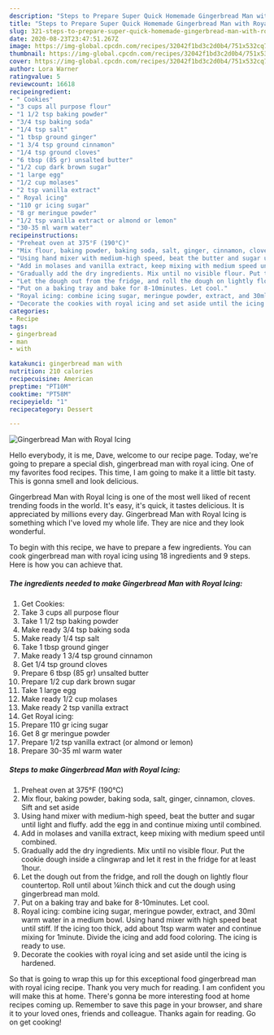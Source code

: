 ```yaml
---
description: "Steps to Prepare Super Quick Homemade Gingerbread Man with Royal Icing"
title: "Steps to Prepare Super Quick Homemade Gingerbread Man with Royal Icing"
slug: 321-steps-to-prepare-super-quick-homemade-gingerbread-man-with-royal-icing
date: 2020-08-23T23:47:51.267Z
image: https://img-global.cpcdn.com/recipes/32042f1bd3c2d0b4/751x532cq70/gingerbread-man-with-royal-icing-recipe-main-photo.jpg
thumbnail: https://img-global.cpcdn.com/recipes/32042f1bd3c2d0b4/751x532cq70/gingerbread-man-with-royal-icing-recipe-main-photo.jpg
cover: https://img-global.cpcdn.com/recipes/32042f1bd3c2d0b4/751x532cq70/gingerbread-man-with-royal-icing-recipe-main-photo.jpg
author: Lora Warner
ratingvalue: 5
reviewcount: 16618
recipeingredient:
- " Cookies"
- "3 cups all purpose flour"
- "1 1/2 tsp baking powder"
- "3/4 tsp baking soda"
- "1/4 tsp salt"
- "1 tbsp ground ginger"
- "1 3/4 tsp ground cinnamon"
- "1/4 tsp ground cloves"
- "6 tbsp (85 gr) unsalted butter"
- "1/2 cup dark brown sugar"
- "1 large egg"
- "1/2 cup molases"
- "2 tsp vanilla extract"
- " Royal icing"
- "110 gr icing sugar"
- "8 gr meringue powder"
- "1/2 tsp vanilla extract or almond or lemon"
- "30-35 ml warm water"
recipeinstructions:
- "Preheat oven at 375°F (190°C)"
- "Mix flour, baking powder, baking soda, salt, ginger, cinnamon, cloves. Sift and set aside"
- "Using hand mixer with medium-high speed, beat the butter and sugar until light and fluffy. add the egg in and continue mixing until combined."
- "Add in molases and vanilla extract, keep mixing with medium speed until combined."
- "Gradually add the dry ingredients. Mix until no visible flour. Put the cookie dough inside a clingwrap and let it rest in the fridge for at least 1hour."
- "Let the dough out from the fridge, and roll the dough on lightly flour countertop. Roll until about ¼inch thick and cut the dough using gingerbread man mold."
- "Put on a baking tray and bake for 8-10minutes. Let cool."
- "Royal icing: combine icing sugar, meringue powder, extract, and 30ml warm water in a medium bowl. Using hand mixer with high speed beat until stiff. If the icing too thick, add about 1tsp warm water and continue mixing for 1minute. Divide the icing and add food coloring. The icing is ready to use."
- "Decorate the cookies with royal icing and set aside until the icing is hardened."
categories:
- Recipe
tags:
- gingerbread
- man
- with

katakunci: gingerbread man with 
nutrition: 210 calories
recipecuisine: American
preptime: "PT10M"
cooktime: "PT58M"
recipeyield: "1"
recipecategory: Dessert

---
```



![Gingerbread Man with Royal Icing](https://img-global.cpcdn.com/recipes/32042f1bd3c2d0b4/751x532cq70/gingerbread-man-with-royal-icing-recipe-main-photo.jpg)

Hello everybody, it is me, Dave, welcome to our recipe page. Today, we're going to prepare a special dish, gingerbread man with royal icing. One of my favorites food recipes. This time, I am going to make it a little bit tasty. This is gonna smell and look delicious.

Gingerbread Man with Royal Icing is one of the most well liked of recent trending foods in the world. It's easy, it's quick, it tastes delicious. It is appreciated by millions every day. Gingerbread Man with Royal Icing is something which I've loved my whole life. They are nice and they look wonderful.




To begin with this recipe, we have to prepare a few ingredients. You can cook gingerbread man with royal icing using 18 ingredients and 9 steps. Here is how you can achieve that.

<!--inarticleads1-->

##### The ingredients needed to make Gingerbread Man with Royal Icing:

1. Get  Cookies:
1. Take 3 cups all purpose flour
1. Take 1 1/2 tsp baking powder
1. Make ready 3/4 tsp baking soda
1. Make ready 1/4 tsp salt
1. Take 1 tbsp ground ginger
1. Make ready 1 3/4 tsp ground cinnamon
1. Get 1/4 tsp ground cloves
1. Prepare 6 tbsp (85 gr) unsalted butter
1. Prepare 1/2 cup dark brown sugar
1. Take 1 large egg
1. Make ready 1/2 cup molases
1. Make ready 2 tsp vanilla extract
1. Get  Royal icing:
1. Prepare 110 gr icing sugar
1. Get 8 gr meringue powder
1. Prepare 1/2 tsp vanilla extract (or almond or lemon)
1. Prepare 30-35 ml warm water




<!--inarticleads2-->

##### Steps to make Gingerbread Man with Royal Icing:

1. Preheat oven at 375°F (190°C)
1. Mix flour, baking powder, baking soda, salt, ginger, cinnamon, cloves. Sift and set aside
1. Using hand mixer with medium-high speed, beat the butter and sugar until light and fluffy. add the egg in and continue mixing until combined.
1. Add in molases and vanilla extract, keep mixing with medium speed until combined.
1. Gradually add the dry ingredients. Mix until no visible flour. Put the cookie dough inside a clingwrap and let it rest in the fridge for at least 1hour.
1. Let the dough out from the fridge, and roll the dough on lightly flour countertop. Roll until about ¼inch thick and cut the dough using gingerbread man mold.
1. Put on a baking tray and bake for 8-10minutes. Let cool.
1. Royal icing: combine icing sugar, meringue powder, extract, and 30ml warm water in a medium bowl. Using hand mixer with high speed beat until stiff. If the icing too thick, add about 1tsp warm water and continue mixing for 1minute. Divide the icing and add food coloring. The icing is ready to use.
1. Decorate the cookies with royal icing and set aside until the icing is hardened.




So that is going to wrap this up for this exceptional food gingerbread man with royal icing recipe. Thank you very much for reading. I am confident you will make this at home. There's gonna be more interesting food at home recipes coming up. Remember to save this page in your browser, and share it to your loved ones, friends and colleague. Thanks again for reading. Go on get cooking!
